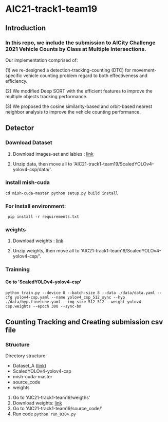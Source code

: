 # AIC21-track1-team19
## Introduction
### In this repo, we include the submission to AICity Challenge 2021 Vehicle Counts by Class at Multiple Intersections.

Our implementation comprised of:


(1) we re-designed a detection-tracking-counting (DTC) for movement-specific vehicle counting problem
regard to both effectiveness and efficiency.

(2) We modified Deep SORT with the efficient features to improve
the multiple objects tracking performance. 

(3) We proposed
the cosine similarity-based and orbit-based nearest
neighbor analysis to improve the vehicle counting
performance.
## Detector
### Download Dataset
1. Download images-set and lables : [link](https://drive.google.com/file/d/1wJSEGW2aamyeXmqSJuWgr2FyKScuuwL-/view?usp=sharing)

2. Unzip data, then move all to 'AIC21-track1-team19/ScaledYOLOv4-yolov4-csp/data/'.

### install mish-cuda
`
cd mish-cuda-master
python setup.py build install
`
### For install environment:
`
pip install -r requirements.txt`
### weights
1. Download weights : [link](https://drive.google.com/file/d/1jnHIWJ4Tk5xgURib_J_uSW_a9ZqErVzd/view?usp=sharing)

2. Unzip weights, then move all to 'AIC21-track1-team19/ScaledYOLOv4-yolov4-csp/'.


### Trainning
#### Go to 'ScaledYOLOv4-yolov4-csp'
` python train.py --device 0 --batch-size 8 --data ./data/data.yaml --cfg yolov4-csp.yaml --name yolov4_csp_512_sync --hyp ./data/hyp.finetune.yaml --img-size 512 512 --weight yolov4-csp.weights --epoch 300 --sync-bn
`
## Counting Tracking and Creating submission csv file
### Structure
Directory structure:

* Dataset_A ([link](https://drive.google.com/drive/folders/1Q6s3YL0KQ2nnFM1Es8RvEAQcdfYEs_zf?usp=sharing))
* ScaledYOLOv4-yolov4-csp
* mish-cuda-master
* source_code
* weights

1. Go to 'AIC21-track1-team19/weigths'
2. Download weights: [link](https://drive.google.com/file/d/18ZbLNb1DfjJ42WGwQGMwRAfAJgOqqKm4/view?usp=sharing)
3. Go to 'AIC21-track1-team19/source_code/'
4. Run code
` python run_0304.py `
